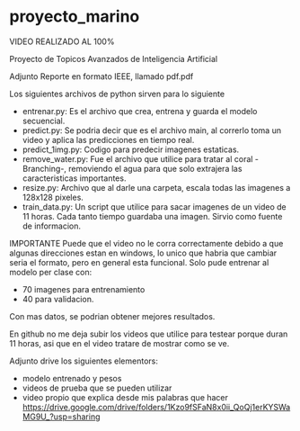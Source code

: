 # proyecto_marino
VIDEO REALIZADO AL 100%



Proyecto de Topicos Avanzados de Inteligencia Artificial

Adjunto Reporte en formato IEEE, llamado pdf.pdf

Los siguientes archivos de python sirven para lo siguiente

- entrenar.py: Es el archivo que crea, entrena y guarda el modelo secuencial.
- predict.py: Se podria decir que es el archivo main, al correrlo toma un video y aplica las predicciones en tiempo real.
- predict_1img.py: Codigo para predecir imagenes estaticas.
- remove_water.py: Fue el archivo que utilice para tratar al coral - Branching-, removiendo el agua para que solo extrajera las caracteristicas importantes.
- resize.py: Archivo que al darle una carpeta, escala todas las imagenes a 128x128 pixeles.
- train_data.py: Un script que utilice para sacar imagenes de un video de 11 horas. Cada tanto tiempo guardaba una imagen. Sirvio como fuente de informacion.

IMPORTANTE
Puede que el video no le corra correctamente debido a que algunas direcciones estan en windows, lo unico que habria que cambiar seria el formato, pero en general esta funcional.
Solo pude entrenar al modelo per clase con: 
- 70 imagenes para entrenamiento
- 40 para validacion.

Con mas datos, se podrian obtener mejores resultados.

En github no me deja subir los videos que utilice para testear porque duran 11 horas, asi que en el video tratare de mostrar como se ve.

Adjunto drive los siguientes elementors:
- modelo entrenado y pesos
- videos de prueba que se pueden utilizar
- video propio que explica desde mis palabras que hacer
https://drive.google.com/drive/folders/1Kzo9fSFaN8x0ii_QoQj1erKYSWaMG9U_?usp=sharing
